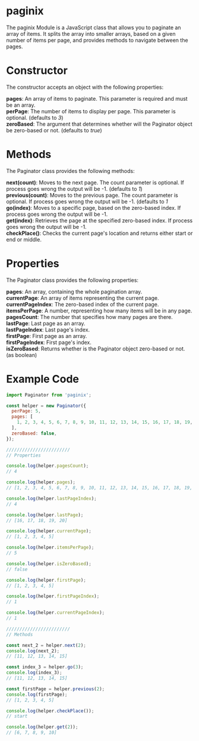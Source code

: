# paginix

The paginix Module is a JavaScript class that allows you to paginate an array of items. It splits the array into smaller arrays, based on a given number of items per page, and provides methods to navigate between the pages.

# Constructor

The constructor accepts an object with the following properties:

**pages**: An array of items to paginate. This parameter is required and must be an array.<br>
**perPage**: The number of items to display per page. This parameter is optional. (defaults to _3_)<br>
**zeroBased**: The argument that determines whether will the Paginator object be zero-based or not. (defaults to _true_)<br>

# Methods

The Paginator class provides the following methods:

**next(count)**: Moves to the next page. The count parameter is optional. If process goes wrong the output will be -1. (defaults to _1_)<br>
**previous(count)**: Moves to the previous page. The count parameter is optional. If process goes wrong the output will be -1. (defaults to _1_<br>
**go(index)**: Moves to a specific page, based on the zero-based index. If process goes wrong the output will be -1.<br>
**get(index)**: Retrieves the page at the specified zero-based index. If process goes wrong the output will be -1.<br>
**checkPlace()**: Checks the current page's location and returns either start or end or middle.<br>

# Properties

The Paginator class provides the following properties:

**pages**: An array, containing the whole pagination array.<br>
**currentPage**: An array of items representing the current page.<br>
**currentPageIndex**: The zero-based index of the current page.<br>
**itemsPerPage**: A number, representing how many items will be in any page.<br>
**pagesCount**: The number that specifies how many pages are there.<br>
**lastPage**: Last page as an array.<br>
**lastPageIndex**: Last page's index.<br>
**firstPage**: First page as an array.<br>
**firstPageIndex**: First page's index.<br>
**isZeroBased**: Returns whether is the Paginator object zero-based or not. (as boolean)<br>

# Example Code

```javascript
import Paginator from 'paginix';

const helper = new Paginator({
  perPage: 5,
  pages: [
    1, 2, 3, 4, 5, 6, 7, 8, 9, 10, 11, 12, 13, 14, 15, 16, 17, 18, 19, 20,
  ],
  zeroBased: false,
});

////////////////////////
// Properties

console.log(helper.pagesCount);
// 4

console.log(helper.pages);
// [1, 2, 3, 4, 5, 6, 7, 8, 9, 10, 11, 12, 13, 14, 15, 16, 17, 18, 19, 20]

console.log(helper.lastPageIndex);
// 4

console.log(helper.lastPage);
// [16, 17, 18, 19, 20]

console.log(helper.currentPage);
// [1, 2, 3, 4, 5]

console.log(helper.itemsPerPage);
// 5

console.log(helper.isZeroBased);
// false

console.log(helper.firstPage);
// [1, 2, 3, 4, 5]

console.log(helper.firstPageIndex);
// 1

console.log(helper.currentPageIndex);
// 1

////////////////////////
// Methods

const next_2 = helper.next(2);
console.log(next_2);
// [11, 12, 13, 14, 15]

const index_3 = helper.go(3);
console.log(index_3);
// [11, 12, 13, 14, 15]

const firstPage = helper.previous(2);
console.log(firstPage);
// [1, 2, 3, 4, 5]

console.log(helper.checkPlace());
// start

console.log(helper.get(2));
// [6, 7, 8, 9, 10]
```
